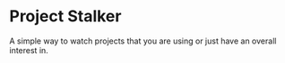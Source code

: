 # Project Stalker

A simple way to watch projects that you are using or just have an overall interest in. 